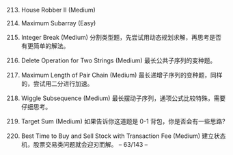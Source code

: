 213. House Robber II (Medium)


214. Maximum Subarray (Easy)

215. Integer Break (Medium)
  分割类型题，先尝试用动态规划求解，再思考是否有更简单的解法。
216. Delete Operation for Two Strings (Medium)
  最长公共子序列的变种题。

217. Maximum Length of Pair Chain (Medium)
  最长递增子序列的变种题，同样的，尝试用二分进行加速。
218. Wiggle Subsequence (Medium)
  最长摆动子序列，通项公式比较特殊，需要仔细思考。
219. Target Sum (Medium)
如果告诉你这道题是 0-1 背包，你是否会有一些思路?
1.   Best Time to Buy and Sell Stock with Transaction Fee (Medium)
  建立状态机，股票交易类问题就会迎刃而解。
– 63/143 –